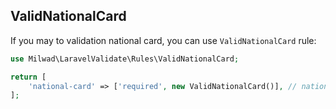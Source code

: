 ## ValidNationalCard

If you may to validation national card, you can use `ValidNationalCard` rule:

```php
use Milwad\LaravelValidate\Rules\ValidNationalCard;

return [
    'national-card' => ['required', new ValidNationalCard()], // national-card => 015016437
];
```
